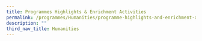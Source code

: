 ```yaml
---
title: Programmes Highlights & Enrichment Activities
permalink: /programmes/Humanities/programme-highlights-and-enrichment-activities/
description: ""
third_nav_title: Humanities
---
```

